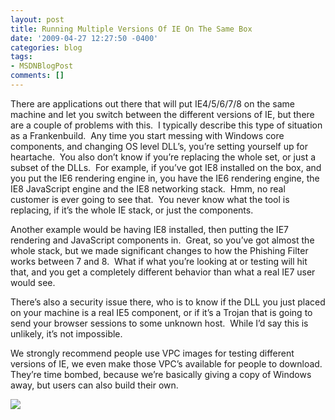 ```yaml
---
layout: post
title: Running Multiple Versions Of IE On The Same Box
date: '2009-04-27 12:27:50 -0400'
categories: blog
tags:
- MSDNBlogPost
comments: []
---
```


There are applications out there that will put IE4/5/6/7/8 on the same machine and let you switch between the different versions of IE, but there are a couple of problems with this.  I typically describe this type of situation as a Frankenbuild.  Any time you start messing with Windows core components, and changing OS level DLL’s, you’re setting yourself up for heartache.  You also don’t know if you’re replacing the whole set, or just a subset of the DLLs.  For example, if you’ve got IE8 installed on the box, and you put the IE6 rendering engine in, you have the IE6 rendering engine, the IE8 JavaScript engine and the IE8 networking stack.  Hmm, no real customer is ever going to see that.  You never know what the tool is replacing, if it’s the whole IE stack, or just the components.

Another example would be having IE8 installed, then putting the IE7 rendering and JavaScript components in.  Great, so you’ve got almost the whole stack, but we made significant changes to how the Phishing Filter works between 7 and 8.  What if what you’re looking at or testing will hit that, and you get a completely different behavior than what a real IE7 user would see.

There’s also a security issue there, who is to know if the DLL you just placed on your machine is a real IE5 component, or if it’s a Trojan that is going to send your browser sessions to some unknown host.  While I’d say this is unlikely, it’s not impossible.

We strongly recommend people use VPC images for testing different versions of IE, we even make those VPC’s available for people to download.  They’re time bombed, because we’re basically giving a copy of Windows away, but users can also build their own.

![](http://blogs.msdn.com/aggbug.aspx?PostID=9571189)